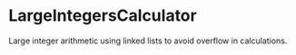 # LargeIntegersCalculator
Large integer arithmetic using linked lists to avoid overflow in calculations.
